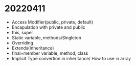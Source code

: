 # 20220411

- Access Modifier(public, private, default)
- Encapulation  with private and public
- this, super
- Static variable, methods/Singleton
- Overriding
- Extends(Inheritance)
- final+member variable, method, class
- Implicit Type convertion in inheritance/ How to use in array

